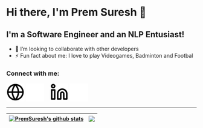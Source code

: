 # Hi there, I'm Prem Suresh 👋 

## I'm a Software Engineer and an NLP Entusiast!

- 👯 I’m looking to collaborate with other developers
- ⚡ Fun fact about me: I love to play Videogames, Badminton and Footbal 

### Connect with me:

[![website](./img/globe-light.svg)](https://premsuresh.github.io#gh-light-mode-only)
[![website](./img/globe-dark.svg)](https://premsuresh.github.io#gh-dark-mode-only)
&nbsp;&nbsp;
[![website](./img/linkedin-light.svg)](https://www.linkedin.com/in/prem-suresh-8a451480#gh-light-mode-only)
[![website](./img/linkedin-dark.svg)](https://www.linkedin.com/in/prem-suresh-8a451480#gh-dark-mode-only)

---

| <a href="https://github.com/anuraghazra/github-readme-stats"><img align="center" src="https://github-readme-stats.vercel.app/api?username=PremSuresh&show_icons=true&theme=dracula&count_private=true&include_all_commits=true&hide_border=true" alt="PremSuresh's github stats" /></a> | <a href="https://github.com/anuraghazra/github-readme-stats"><img align="center" src="https://github-readme-stats.vercel.app/api/top-langs/?username=PremSuresh&layout=compact&hide_border=true&theme=dracula" /></a> |
| ------------- | ------------- |

[website]: premsuresh.github.io
[linkedin]: https://www.linkedin.com/in/prem-suresh-8a451480